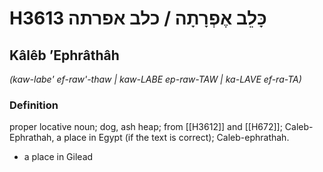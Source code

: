 # H3613 כָּלֵב אֶפְרָתָה / כלב אפרתה

## Kâlêb ʼEphrâthâh

_(kaw-labe' ef-raw'-thaw | kaw-LABE ep-raw-TAW | ka-LAVE ef-ra-TA)_

### Definition

proper locative noun; dog, ash heap; from [[H3612]] and [[H672]]; Caleb-Ephrathah, a place in Egypt (if the text is correct); Caleb-ephrathah.

- a place in Gilead
